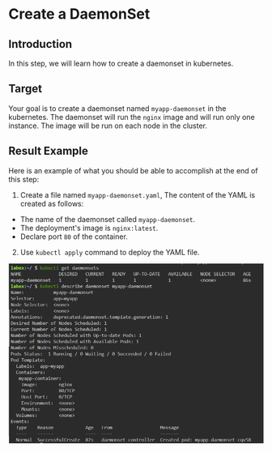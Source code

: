 # Create a DaemonSet

## Introduction

In this step, we will learn how to create a daemonset in kubernetes.

## Target

Your goal is to create a daemonset named `myapp-daemonset` in the kubernetes. The daemonset will run the `nginx` image and will run only one instance. The image will be run on each node in the cluster.

## Result Example

Here is an example of what you should be able to accomplish at the end of this step:

1. Create a file named `myapp-daemonset.yaml`, The content of the YAML is created as follows:

- The name of the daemonset called `myapp-daemonset`.
- The deployment's image is `nginx:latest`.
- Declare port `80` of the container.

2. Use `kubectl apply` command to deploy the YAML file.

![challenge-running-pod-with-daemonsets](assets/challenge-running-pod-with-daemonsets-2.png)
